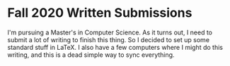 # Fall 2020 Written Submissions
I'm pursuing a Master's in Computer Science. As it turns out, I need to submit a lot of writing to finish this thing. So I decided to set up some standard stuff in LaTeX. I also have a few computers where I might do this writing, and this is a dead simple way to sync everything.
